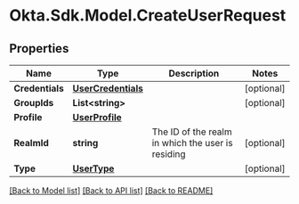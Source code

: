# Okta.Sdk.Model.CreateUserRequest

## Properties

Name | Type | Description | Notes
------------ | ------------- | ------------- | -------------
**Credentials** | [**UserCredentials**](UserCredentials.md) |  | [optional] 
**GroupIds** | **List&lt;string&gt;** |  | [optional] 
**Profile** | [**UserProfile**](UserProfile.md) |  | 
**RealmId** | **string** | The ID of the realm in which the user is residing | [optional] 
**Type** | [**UserType**](UserType.md) |  | [optional] 

[[Back to Model list]](../README.md#documentation-for-models) [[Back to API list]](../README.md#documentation-for-api-endpoints) [[Back to README]](../README.md)

